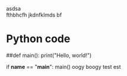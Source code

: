 asdsa  
fthbhcfh jkdnfklmds bf

# Python code
##def main():
    print("Hello, world!")

if __name__ == "__main__":
    main()
oogy boogy test est